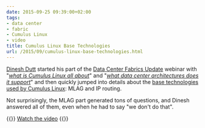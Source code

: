 ```yaml
---
date: 2015-09-25 09:39:00+02:00
tags:
- data center
- fabric
- Cumulus Linux
- video
title: Cumulus Linux Base Technologies
url: /2015/09/cumulus-linux-base-technologies.html
---
```

[Dinesh Dutt](https://www.linkedin.com/in/ddutt) started his part of the [Data Center Fabrics Update](http://www.ipspace.net/Data_Center_Fabrics) webinar with "[*what is Cumulus Linux all about*](http://blog.ipspace.net/2015/08/video-what-is-cumulus-linux-all-about.html)" and "[*what data center architectures does it support*](http://blog.ipspace.net/2015/08/cumulus-linux-data-center-architectures.html)" and then quickly jumped into details about the [base technologies used by Cumulus Linux](https://my.ipspace.net/bin/get/DCFabric/M82%20-%20Cumulus%20Linux%20Base%20Technologies.mp4): MLAG and IP routing.

Not surprisingly, the MLAG part generated tons of questions, and Dinesh answered all of them, even when he had to say "we don't do that".

{{<jump>}}
[Watch the video](https://my.ipspace.net/bin/get/DCFabric/M82%20-%20Cumulus%20Linux%20Base%20Technologies.mp4)
{{</jump>}}
